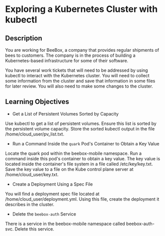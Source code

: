 # Exploring a Kubernetes Cluster with kubectl

## Description

You are working for BeeBox, a company that provides regular shipments of bees to customers. The company is in the process of building a Kubernetes-based infrastructure for some of their software.

You have several work tickets that will need to be addressed by using kubectl to interact with the Kubernetes cluster. You will need to collect some information from the cluster and save that information in some files for later review. You will also need to make some changes to the cluster.

## Learning Objectives

- Get a List of Persistent Volumes Sorted by Capacity

Use kubectl to get a list of persistent volumes. Ensure this list is sorted by the persistent volume capacity. Store the sorted kubectl output in the file /home/cloud_user/pv_list.txt.

- Run a Command Inside the `quark` Pod's Container to Obtain a Key Value

Locate the quark pod within the beebox-mobile namespace. Run a command inside this pod's container to obtain a key value. The key value is located inside the container's file system in a file called /etc/key/key.txt. Save the key value to a file on the Kube control plane server at /home/cloud_user/key.txt.

- Create a Deployment Using a Spec File

You will find a deployment spec file located at /home/cloud_user/deployment.yml. Using this file, create the deployment it describes in the cluster.

- Delete the `beebox-auth` Service

There is a service in the beebox-mobile namespace called beebox-auth-svc. Delete this service.